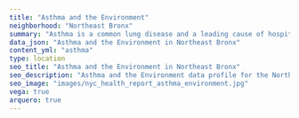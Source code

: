 ```yaml
---
title: "Asthma and the Environment"
neighborhood: "Northeast Bronx"
summary: "Asthma is a common lung disease and a leading cause of hospitalizations for children under 15 years old. This report provides a summary of asthma indicators by neighborhood. It also describes housing and neighborhood characteristics that can make asthma worse."
data_json: "Asthma and the Environment in Northeast Bronx"
content_yml: "asthma"
type: location
seo_title: "Asthma and the Environment in Northeast Bronx"
seo_description: "Asthma and the Environment data profile for the Northeast Bronx neighborhood of NYC."
seo_image: "images/nyc_health_report_asthma_environment.jpg"
vega: true
arquero: true
---
```

